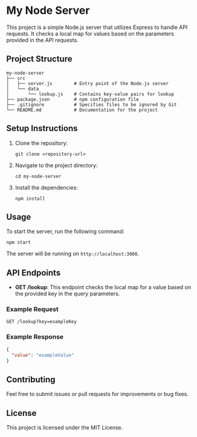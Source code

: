 # My Node Server

This project is a simple Node.js server that utilizes Express to handle API requests. It checks a local map for values based on the parameters provided in the API requests.

## Project Structure

```
my-node-server
├── src
│   ├── server.js        # Entry point of the Node.js server
│   └── data
│       └── lookup.js    # Contains key-value pairs for lookup
├── package.json         # npm configuration file
├── .gitignore           # Specifies files to be ignored by Git
└── README.md            # Documentation for the project
```

## Setup Instructions

1. Clone the repository:
   ```
   git clone <repository-url>
   ```

2. Navigate to the project directory:
   ```
   cd my-node-server
   ```

3. Install the dependencies:
   ```
   npm install
   ```

## Usage

To start the server, run the following command:
```
npm start
```

The server will be running on `http://localhost:3000`.

## API Endpoints

- **GET /lookup**: This endpoint checks the local map for a value based on the provided key in the query parameters.

### Example Request

```
GET /lookup?key=exampleKey
```

### Example Response

```json
{
  "value": "exampleValue"
}
```

## Contributing

Feel free to submit issues or pull requests for improvements or bug fixes. 

## License

This project is licensed under the MIT License.